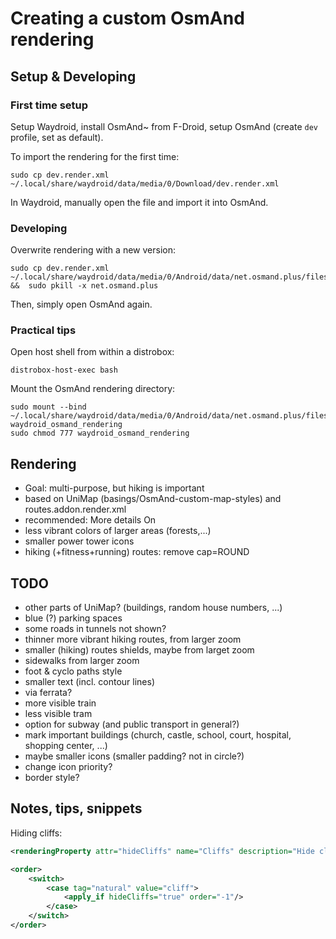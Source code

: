 # Creating a custom OsmAnd rendering

## Setup & Developing

### First time setup

Setup Waydroid, install OsmAnd~ from F-Droid, setup OsmAnd (create `dev` profile, set as default).

To import the rendering for the first time:
```
sudo cp dev.render.xml ~/.local/share/waydroid/data/media/0/Download/dev.render.xml
```
In Waydroid, manually open the file and import it into OsmAnd.


### Developing

Overwrite rendering with a new version:
```
sudo cp dev.render.xml ~/.local/share/waydroid/data/media/0/Android/data/net.osmand.plus/files/rendering/dev.render.xml  &&  sudo pkill -x net.osmand.plus
```
Then, simply open OsmAnd again.


### Practical tips

Open host shell from within a distrobox:
```
distrobox-host-exec bash
```

Mount the OsmAnd rendering directory:
```
sudo mount --bind ~/.local/share/waydroid/data/media/0/Android/data/net.osmand.plus/files/rendering waydroid_osmand_rendering
sudo chmod 777 waydroid_osmand_rendering
```


## Rendering

- Goal: multi-purpose, but hiking is important
- based on UniMap (basings/OsmAnd-custom-map-styles) and routes.addon.render.xml
- recommended: More details On
- less vibrant colors of larger areas (forests,...)
- smaller power tower icons
- hiking (+fitness+running) routes: remove cap=ROUND



## TODO
- other parts of UniMap? (buildings, random house numbers, ...)
- blue (?) parking spaces
- some roads in tunnels not shown?
- thinner more vibrant hiking routes, from larger zoom
- smaller (hiking) routes shields, maybe from larget zoom
- sidewalks from larger zoom
- foot & cyclo paths style
- smaller text (incl. contour lines)
- via ferrata?
- more visible train
- less visible tram
- option for subway (and public transport in general?)
- mark important buildings (church, castle, school, court, hospital, shopping center, ...)
- maybe smaller icons (smaller padding? not in circle?)
- change icon priority?
- border style?


## Notes, tips, snippets
Hiding cliffs:
```xml
<renderingProperty attr="hideCliffs" name="Cliffs" description="Hide cliffs" type="boolean" possibleValues="" category="hide"/>

<order>
    <switch>
        <case tag="natural" value="cliff">
            <apply_if hideCliffs="true" order="-1"/>
        </case>
    </switch>
</order>
```

